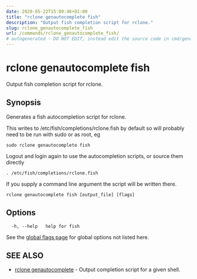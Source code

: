 ```yaml
---
date: 2020-05-22T15:09:46+01:00
title: "rclone genautocomplete fish"
description: "Output fish completion script for rclone."
slug: rclone_genautocomplete_fish
url: /commands/rclone_genautocomplete_fish/
# autogenerated - DO NOT EDIT, instead edit the source code in cmd/genautocomplete/fish/ and as part of making a release run "make commanddocs"
---
```

# rclone genautocomplete fish

Output fish completion script for rclone.

## Synopsis


Generates a fish autocompletion script for rclone.

This writes to /etc/fish/completions/rclone.fish by default so will
probably need to be run with sudo or as root, eg

    sudo rclone genautocomplete fish

Logout and login again to use the autocompletion scripts, or source
them directly

    . /etc/fish/completions/rclone.fish

If you supply a command line argument the script will be written
there.


```
rclone genautocomplete fish [output_file] [flags]
```

## Options

```
  -h, --help   help for fish
```

See the [global flags page](/flags/) for global options not listed here.

## SEE ALSO

* [rclone genautocomplete](/commands/rclone_genautocomplete/)	 - Output completion script for a given shell.

